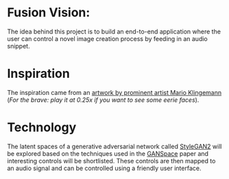 # Fusion Vision:
The idea behind this project is to build an end-to-end application where the user can control a novel image creation process by feeding in an audio snippet.

# Inspiration
The inspiration came from an [artwork by prominent artist Mario Klingemann](https://youtu.be/A6bo_mIOto0) (*For the brave: play it at 0.25x if you want to see some eerie faces*).

# Technology
The latent spaces of a generative adversarial network called [StyleGAN2](https://github.com/NVlabs/stylegan2) will be explored based on the techniques used in the [GANSpace](https://github.com/harskish/ganspace) paper and interesting controls will be shortlisted. These controls are then mapped to an audio signal and can be controlled using a friendly user interface.

